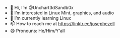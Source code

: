 - 👋 Hi, I’m @Unchart3dSandb0x
- 👀 I’m interested in Linux Mint, graphics, and audio
- 🌱 I’m currently learning Linux
- 📫 How to reach me at https://linktr.ee/josephezell
- 😄 Pronouns: He/Him/Y'all

<!---
Unchart3dSandb0x/Unchart3dSandb0x is a ✨ special ✨ repository because its `README.md` (this file) appears on your GitHub profile.
You can click the Preview link to take a look at your changes.
--->
